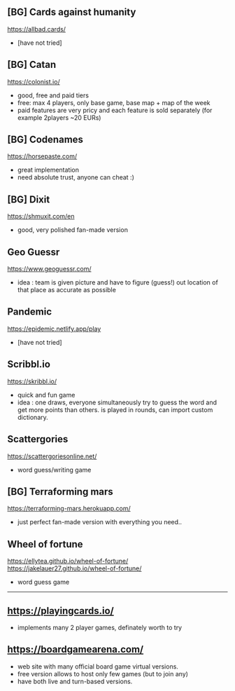 ## [BG] Cards against humanity 
https://allbad.cards/ 
- [have not tried]

## [BG] Catan 
https://colonist.io/ 
- good, free and paid tiers 
- free: max 4 players, only base game, base map + map of the week 
- paid features are very pricy and each feature is sold separately (for example 2players ~20 EURs)

## [BG] Codenames
https://horsepaste.com/
- great implementation
- need absolute trust, anyone can cheat :)

## [BG] Dixit
https://shmuxit.com/en
- good, very polished fan-made version

## Geo Guessr
https://www.geoguessr.com/
- idea : team is given picture and have to figure (guess!) out location of that place as accurate as possible

## Pandemic
https://epidemic.netlify.app/play
- [have not tried]

## Scribbl.io
https://skribbl.io/
- quick and fun game
- idea : one draws, everyone simultaneously  try to guess the word and get more points than others. is played in rounds, can import custom dictionary.

## Scattergories
https://scattergoriesonline.net/
- word guess/writing game

## [BG] Terraforming mars 
https://terraforming-mars.herokuapp.com/ 
- just perfect fan-made version with everything you need..

## Wheel of fortune
https://ellytea.github.io/wheel-of-fortune/
https://jakelauer27.github.io/wheel-of-fortune/
- word guess game

---

## https://playingcards.io/
- implements many 2 player games, definately worth to try

## https://boardgamearena.com/
- web site with many official board game virtual versions.
- free version allows to host only few games (but to join any)
- have both live and turn-based versions.
